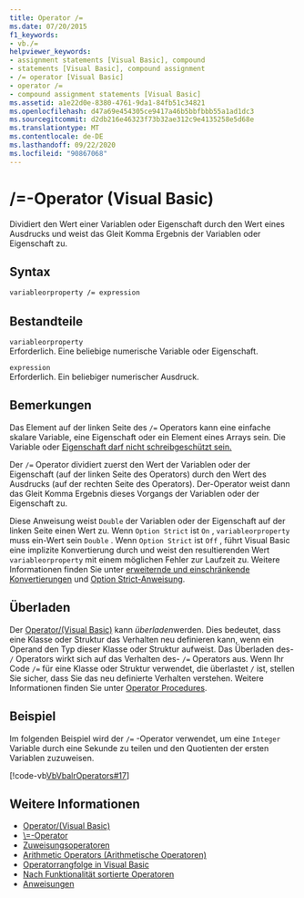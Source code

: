 ```yaml
---
title: Operator /=
ms.date: 07/20/2015
f1_keywords:
- vb./=
helpviewer_keywords:
- assignment statements [Visual Basic], compound
- statements [Visual Basic], compound assignment
- /= operator [Visual Basic]
- operator /=
- compound assignment statements [Visual Basic]
ms.assetid: a1e22d0e-8380-4761-9da1-84fb51c34821
ms.openlocfilehash: d47a69e454305ce9417a46b5bbfbbb55a1ad1dc3
ms.sourcegitcommit: d2db216e46323f73b32ae312c9e4135258e5d68e
ms.translationtype: MT
ms.contentlocale: de-DE
ms.lasthandoff: 09/22/2020
ms.locfileid: "90867068"
---
```

# <a name="-operator-visual-basic"></a>/=-Operator (Visual Basic)

Dividiert den Wert einer Variablen oder Eigenschaft durch den Wert eines Ausdrucks und weist das Gleit Komma Ergebnis der Variablen oder Eigenschaft zu.  
  
## <a name="syntax"></a>Syntax  
  
```vb  
variableorproperty /= expression  
```  
  
## <a name="parts"></a>Bestandteile  

 `variableorproperty`  
 Erforderlich. Eine beliebige numerische Variable oder Eigenschaft.  
  
 `expression`  
 Erforderlich. Ein beliebiger numerischer Ausdruck.  
  
## <a name="remarks"></a>Bemerkungen  

 Das Element auf der linken Seite des `/=` Operators kann eine einfache skalare Variable, eine Eigenschaft oder ein Element eines Arrays sein. Die Variable oder [Eigenschaft darf nicht schreibgeschützt sein.](../modifiers/readonly.md)  
  
 Der `/=` Operator dividiert zuerst den Wert der Variablen oder der Eigenschaft (auf der linken Seite des Operators) durch den Wert des Ausdrucks (auf der rechten Seite des Operators). Der-Operator weist dann das Gleit Komma Ergebnis dieses Vorgangs der Variablen oder der Eigenschaft zu.  
  
 Diese Anweisung weist `Double` der Variablen oder der Eigenschaft auf der linken Seite einen Wert zu. Wenn `Option Strict` ist `On` , `variableorproperty` muss ein-Wert sein `Double` . Wenn `Option Strict` ist `Off` , führt Visual Basic eine implizite Konvertierung durch und weist den resultierenden Wert `variableorproperty` mit einem möglichen Fehler zur Laufzeit zu. Weitere Informationen finden Sie unter [erweiternde und einschränkende Konvertierungen](../../programming-guide/language-features/data-types/widening-and-narrowing-conversions.md) und [Option Strict-Anweisung](../statements/option-strict-statement.md).  
  
## <a name="overloading"></a>Überladen  

 Der [Operator/(Visual Basic)](floating-point-division-operator.md) kann *überladen*werden. Dies bedeutet, dass eine Klasse oder Struktur das Verhalten neu definieren kann, wenn ein Operand den Typ dieser Klasse oder Struktur aufweist. Das Überladen des- `/` Operators wirkt sich auf das Verhalten des- `/=` Operators aus. Wenn Ihr Code `/=` für eine Klasse oder Struktur verwendet, die überlastet `/` ist, stellen Sie sicher, dass Sie das neu definierte Verhalten verstehen. Weitere Informationen finden Sie unter [Operator Procedures](../../programming-guide/language-features/procedures/operator-procedures.md).  
  
## <a name="example"></a>Beispiel  

 Im folgenden Beispiel wird der `/=` -Operator verwendet, um eine `Integer` Variable durch eine Sekunde zu teilen und den Quotienten der ersten Variablen zuzuweisen.  
  
 [!code-vb[VbVbalrOperators#17](~/samples/snippets/visualbasic/VS_Snippets_VBCSharp/VbVbalrOperators/VB/Class1.vb#17)]  
  
## <a name="see-also"></a>Weitere Informationen

- [Operator/(Visual Basic)](floating-point-division-operator.md)
- [\\=-Operator](integer-division-assignment-operator.md)
- [Zuweisungsoperatoren](assignment-operators.md)
- [Arithmetic Operators (Arithmetische Operatoren)](arithmetic-operators.md)
- [Operatorrangfolge in Visual Basic](operator-precedence.md)
- [Nach Funktionalität sortierte Operatoren](operators-listed-by-functionality.md)
- [Anweisungen](../../programming-guide/language-features/statements.md)
